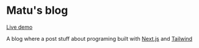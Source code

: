 # Matu's blog

[Live demo](https://matus-blog.vercel.app/)

A blog where a post stuff about programing built with [Next.js](https://nextjs.org/) and [Tailwind](https://tailwindcss.com/)

